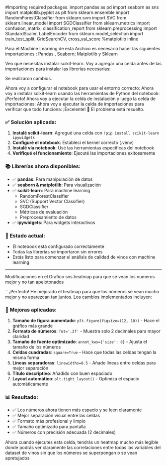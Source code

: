 #Importing required packages.
import pandas as pd
import seaborn as sns
import matplotlib.pyplot as plt
from sklearn.ensemble import RandomForestClassifier
from sklearn.svm import SVC
from sklearn.linear_model import SGDClassifier
from sklearn.metrics import confusion_matrix, classification_report
from sklearn.preprocessing import StandardScaler, LabelEncoder
from sklearn.model_selection import train_test_split, GridSearchCV, cross_val_score
%matplotlib inline

Para el Machine Learning de esta Archivo es necesario hacer las siguientes importaciones : Pandas , Seaborn; Matplotlib y Sklearn

Veo que necesitas instalar scikit-learn. Voy a agregar una celda antes de las importaciones para instalar las librerías necesarias: 

Se realizaron cambios.

Ahora voy a configurar el notebook para usar el entorno correcto: Ahora voy a instalar scikit-learn usando las herramientas de Python del notebook: ¡Perfecto! Ahora voy a ejecutar la celda de instalación y luego la celda de importaciones: Ahora voy a ejecutar la celda de importaciones para verificar que todo funciona: ¡Excelente! 🎉 El problema está resuelto. 

### ✅ **Solución aplicada:**

1. **Instalé scikit-learn**: Agregué una celda con `!pip install scikit-learn ipywidgets`
2. **Configuré el notebook**: Establecí el kernel correcto (.venv)
3. **Instalé vía notebook**: Usé las herramientas específicas del notebook
4. **Verifiqué el funcionamiento**: Ejecuté las importaciones exitosamente

### 📚 **Librerías ahora disponibles:**

- ✅ **pandas**: Para manipulación de datos
- ✅ **seaborn & matplotlib**: Para visualización
- ✅ **scikit-learn**: Para machine learning
  - RandomForestClassifier
  - SVC (Support Vector Classifier)
  - SGDClassifier
  - Métricas de evaluación
  - Preprocesamiento de datos
- ✅ **ipywidgets**: Para widgets interactivos

### 🚀 **Estado actual:**
- El notebook está configurado correctamente
- Todas las librerías se importaron sin errores
- Estás listo para comenzar el análisis de calidad de vinos con machine learning

----------------------------------------------------------------
Modificaciones en el Grafico sns.heatmap para que se vean los numeros mejor y 
no tan apelotonados 

``
¡Perfecto! He mejorado el heatmap para que los números se vean mucho mejor y no aparezcan tan juntos. Los cambios implementados incluyen:

### 🎨 **Mejoras aplicadas:**

1. **Tamaño de figura aumentado**: `plt.figure(figsize=(12, 10))` - Hace el gráfico más grande
2. **Formato de números**: `fmt='.2f'` - Muestra solo 2 decimales para mayor claridad
3. **Tamaño de fuente optimizado**: `annot_kws={'size': 8}` - Ajusta el tamaño de los números
4. **Celdas cuadradas**: `square=True` - Hace que todas las celdas tengan la misma forma
5. **Líneas separadoras**: `linewidths=0.5` - Añade líneas entre celdas para mejor separación
6. **Título descriptivo**: Añadido con buen espaciado
7. **Layout automático**: `plt.tight_layout()` - Optimiza el espacio automáticamente

### 📊 **Resultado:**
- ✅ Los números ahora tienen más espacio y se leen claramente
- ✅ Mejor separación visual entre las celdas
- ✅ Formato más profesional y limpio
- ✅ Tamaño optimizado para pantalla
- ✅ Números con precisión adecuada (2 decimales)

Ahora cuando ejecutes esta celda, tendrás un heatmap mucho más legible donde podrás ver claramente las correlaciones entre todas las variables del dataset de vinos sin que los números se superpongan o se vean apretujados.
